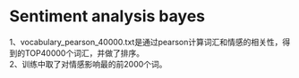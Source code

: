 
# Sentiment analysis bayes 

1、vocabulary_pearson_40000.txt是通过pearson计算词汇和情感的相关性，得到的TOP40000个词汇，并做了排序。  
2、训练中取了对情感影响最的前2000个词。

